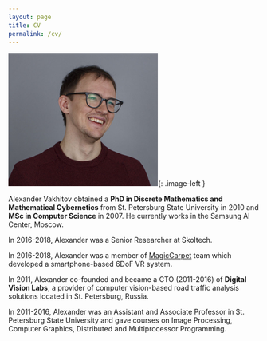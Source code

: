 ```yaml
---
layout: page
title: CV
permalink: /cv/
---
```

<style type="text/css">
.image-left {
  display: block;
  margin-left: auto;
  margin-right: auto;
  float: right;
}
</style>

![My helpful screenshot](/assets/alexander.jpg){: .image-left } 
 
Alexander Vakhitov obtained a **PhD in Discrete Mathematics and Mathematical Cybernetics** from St. Petersburg State University
 in 2010 and **MSc in Computer Science** in 2007. He currently works in the Samsung AI Center, Moscow.
 
In 2016-2018, Alexander was a Senior Researcher at Skoltech.

In 2016-2018, Alexander was a member of [MagicCarpet](http://www.carpetvr.com) team which developed a smartphone-based 6DoF VR system.

In 2011, Alexander co-founded and became a CTO (2011-2016) of **Digital Vision Labs**, a provider 
of computer vision-based road traffic analysis solutions located in St. Petersburg, Russia.

In 2011-2016, Alexander was an Assistant and Associate Professor in St. Petersburg State University and gave courses on Image Processing, Computer Graphics, Distributed and Multiprocessor Programming.    

